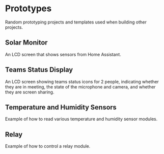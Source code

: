# Prototypes

Random prototyping projects and templates used when building other projects.

## Solar Monitor

An LCD screen that shows sensors from Home Assistant.

## Teams Status Display

An LCD screen showing teams status icons for 2 people, indicating whether they are in meeting, the state of the microphone and camera, and whether they are screen sharing.

## Temperature and Humidity Sensors

Example of how to read various temperature and humidity sensor modules.

## Relay

Example of how to control a relay module.